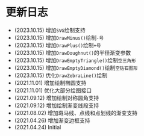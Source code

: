
# 更新日志

* (2023.10.15) 增加`SVG`绘制支持
* (2023.10.15) 增加`DrawMinus()`绘制`-号`
* (2023.10.15) 增加`DrawPlus()`绘制`+号`
* (2023.10.15) 增加`DrawDoughnut()`的半径渐变参数
* (2023.10.15) 增加`DrawEmptyTriangle()`绘制`空三角形`
* (2023.10.15) 增加`DrawEmptyDiamond()`绘制`空钻石图形`
* (2023.10.15) 优化`DrawZebraLine()`绘制
* (2021.11.01) 增加绘制椭圆支持
* (2021.11.01) 优化大部分绘图接口
* (2021.09.12) 增加绘制对称圆角支持
* (2021.09.12) 增加绘制渐变线段支持
* (2021.08.02) 增加斑马线、点线和点划线的渐变支持
* (2021.04.26) 增加渐变边框支持
* (2021.04.24) Initial
